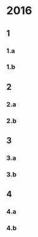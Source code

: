 
# 2016 

## 1

### 1.a
### 1.b

## 2

### 2.a
### 2.b

## 3

### 3.a
### 3.b

## 4

### 4.a
### 4.b


